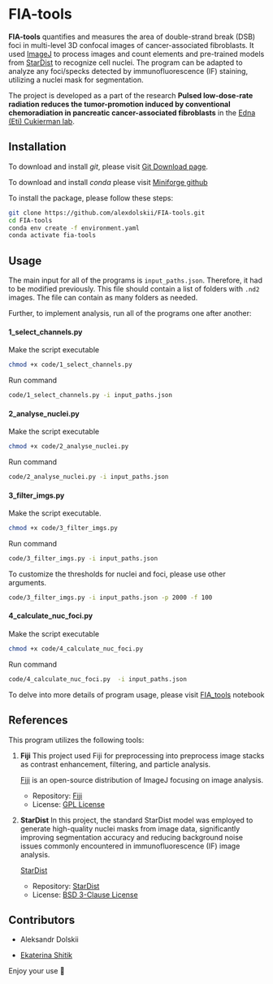 # FIA-tools

**FIA-tools** quantifies and measures the area of double-strand break (DSB) foci in multi-level 3D confocal images of cancer-associated fibroblasts. It used [ImageJ](https://github.com/imagej) to process images and count elements and pre-trained models from [StarDist](https://github.com/stardist/stardist) to recognize cell nuclei.
The program can be adapted to analyze any foci/specks detected by immunofluorescence (IF) staining, utilizing a nuclei mask for segmentation.

The project is developed as a part of the research **Pulsed low-dose-rate radiation reduces the tumor-promotion induced by conventional chemoradiation in pancreatic cancer-associated fibroblasts** in the  [Edna (Eti) Cukierman lab](https://www.foxchase.org/edna-cukierman). 

## Installation 
To download and install *git*, please visit [Git Download page](https://git-scm.com/downloads).

To download and install *conda* please visit [Miniforge github](https://github.com/conda-forge/miniforge)

To install the package, please follow these steps:

```bash
git clone https://github.com/alexdolskii/FIA-tools.git
cd FIA-tools
conda env create -f environment.yaml
conda activate fia-tools
```

## Usage

The main input for all of the programs is `input_paths.json`. Therefore, it had to be modified previously. This file should contain a list of folders with `.nd2` images. The file can contain as many folders as needed.

Further, to implement analysis, run all of the programs one after another:

#### 1_select_channels.py
Make the script executable
```bash
chmod +x code/1_select_channels.py
```
Run command
```bash
code/1_select_channels.py -i input_paths.json
```
#### 2_analyse_nuclei.py

Make the script executable
```bash
chmod +x code/2_analyse_nuclei.py
```

Run command
```bash
code/2_analyse_nuclei.py -i input_paths.json
```

#### 3_filter_imgs.py

Make the script executable.

```bash
chmod +x code/3_filter_imgs.py
```

Run command

```bash
code/3_filter_imgs.py -i input_paths.json
```

To customize the thresholds for nuclei and foci, please use other arguments.

```bash
code/3_filter_imgs.py -i input_paths.json -p 2000 -f 100
```

#### 4_calculate_nuc_foci.py
Make the script executable

```bash
chmod +x code/4_calculate_nuc_foci.py
```
Run command
```bash
code/4_calculate_nuc_foci.py  -i input_paths.json
```

To delve into more details of program usage, please visit [FIA_tools](FIA_tools.ipynb) notebook 

## References

This program utilizes the following tools:

1. **Fiji** 
    This project used Fiji for preprocessing into preprocess image stacks as contrast enhancement, filtering, and particle analysis.

    [Fiji](https://fiji.sc/) is an open-source distribution of ImageJ focusing on image analysis. 
    
    - Repository: [Fiji](https://github.com/fiji/fiji)  
    - License: [GPL License](https://imagej.net/licensing/)

2. **StarDist**
    In this project, the standard StarDist model was employed to generate high-quality nuclei masks from image data, significantly improving segmentation accuracy and reducing background noise issues commonly encountered in immunofluorescence (IF) image analysis.
    
    [StarDist](https://stardist.net/)

    - Repository: [StarDist](https://github.com/stardist/stardist)  
    - License: [BSD 3-Clause License](https://github.com/stardist/stardist/blob/main/LICENSE.txt)

## Contributors

- Aleksandr Dolskii

- [Ekaterina Shitik](mailto:shitik.ekaterina@gmail.com) 

Enjoy your use 💫
